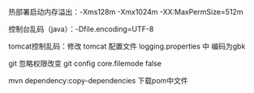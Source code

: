 热部署启动内存溢出：-Xms128m -Xmx1024m -XX:MaxPermSize=512m 

控制台乱码（java）：-Dfile.encoding=UTF-8

tomcat控制乱码：修改 tomcat 配置文件 logging.properties 中 编码为gbk

git 忽略权限改变 git config core.filemode false



mvn dependency:copy-dependencies 下载pom中文件